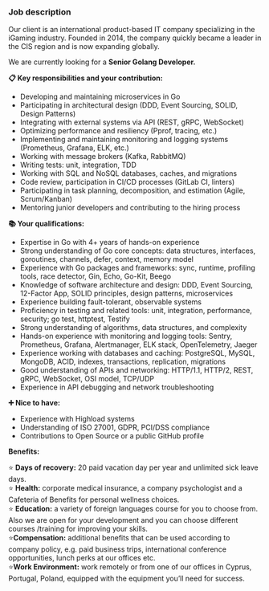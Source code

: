### Job description

Our client is an international product-based IT company specializing in the
iGaming industry. Founded in 2014, the company quickly became a leader in the
CIS region and is now expanding globally.

We are currently looking for a **Senior Golang Developer.**

**📋 Key responsibilities and your contribution:**

  * Developing and maintaining microservices in Go
  * Participating in architectural design (DDD, Event Sourcing, SOLID, Design Patterns)
  * Integrating with external systems via API (REST, gRPC, WebSocket)
  * Optimizing performance and resiliency (Pprof, tracing, etc.)
  * Implementing and maintaining monitoring and logging systems (Prometheus, Grafana, ELK, etc.)
  * Working with message brokers (Kafka, RabbitMQ)
  * Writing tests: unit, integration, TDD
  * Working with SQL and NoSQL databases, caches, and migrations
  * Code review, participation in CI/CD processes (GitLab CI, linters)
  * Participating in task planning, decomposition, and estimation (Agile, Scrum/Kanban)
  * Mentoring junior developers and contributing to the hiring process

**📚 Your qualifications:**

  * Expertise in Go with 4+ years of hands-on experience
  * Strong understanding of Go core concepts: data structures, interfaces, goroutines, channels, defer, context, memory model
  * Experience with Go packages and frameworks: sync, runtime, profiling tools, race detector, Gin, Echo, Go-Kit, Beego
  * Knowledge of software architecture and design: DDD, Event Sourcing, 12-Factor App, SOLID principles, design patterns, microservices
  * Experience building fault-tolerant, observable systems
  * Proficiency in testing and related tools: unit, integration, performance, security; go test, httptest, Testify
  * Strong understanding of algorithms, data structures, and complexity
  * Hands-on experience with monitoring and logging tools: Sentry, Prometheus, Grafana, Alertmanager, ELK stack, OpenTelemetry, Jaeger
  * Experience working with databases and caching: PostgreSQL, MySQL, MongoDB, ACID, indexes, transactions, replication, migrations
  * Good understanding of APIs and networking: HTTP/1.1, HTTP/2, REST, gRPC, WebSocket, OSI model, TCP/UDP
  * Experience in API debugging and network troubleshooting

**➕ Nice to have:**

  * Experience with Highload systems
  * Understanding of ISO 27001, GDPR, PCI/DSS compliance
  * Contributions to Open Source or a public GitHub profile

**Benefits:**

⭐ **Days of recovery:** 20 paid vacation day per year and unlimited sick leave
days.  
⭐ **Health:** corporate medical insurance, a company psychologist and a
Cafeteria of Benefits for personal wellness choices.  
⭐ **Education:** a variety of foreign languages course for you to choose from.
Also we are open for your development and you can choose different courses
/training for improving your skills.  
⭐**Compensation:** additional benefits that can be used according to company
policy, e.g. paid business trips, international conference opportunities,
lunch perks at our offices etc.  
⭐**Work Environment:** work remotely or from one of our offices in Cyprus,
Portugal, Poland, equipped with the equipment you’ll need for success.